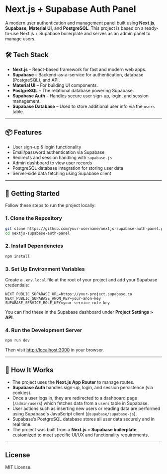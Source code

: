 # Next.js + Supabase Auth Panel

A modern user authentication and management panel built using **Next.js**, **Supabase**, **Material UI**, and **PostgreSQL**. This project is based on a ready-to-use Next.js + Supabase boilerplate and serves as an admin panel to manage users.

## 🛠 Tech Stack

- **Next.js** – React-based framework for fast and modern web apps.
- **Supabase** – Backend-as-a-service for authentication, database (PostgreSQL), and API.
- **Material UI** – For building UI components.
- **PostgreSQL** – The relational database powering Supabase.
- **Supabase Auth** – Handles secure user sign-up, login, and session management.
- **Supabase Database** – Used to store additional user info via the `users` table.

---

## 📦 Features

- User sign-up & login functionality
- Email/password authentication via Supabase
- Redirects and session handling with `supabase-js`
- Admin dashboard to view user records
- PostgreSQL database integration for storing user data
- Server-side data fetching using Supabase client

---

## 🚀 Getting Started

Follow these steps to run the project locally:

### 1. Clone the Repository

```bash
git clone https://github.com/your-username/nextjs-supabase-auth-panel.git
cd nextjs-supabase-auth-panel
````

### 2. Install Dependencies

```bash
npm install
```

### 3. Set Up Environment Variables

Create a `.env.local` file at the root of your project and add your Supabase credentials:

```env
NEXT_PUBLIC_SUPABASE_URL=https://your-project.supabase.co
NEXT_PUBLIC_SUPABASE_ANON_KEY=your-anon-key
SUPABASE_SERVICE_ROLE_KEY=your-service-role-key
```

You can find these in the Supabase dashboard under **Project Settings > API**.

### 4. Run the Development Server

```bash
npm run dev
```

Then visit [http://localhost:3000](http://localhost:3000) in your browser.

---

## 🧠 How It Works

* The project uses the **Next.js App Router** to manage routes.
* **Supabase Auth** handles sign-up, login, and session persistence (via cookies).
* Once a user logs in, they are redirected to a dashboard page (`/admin/users`) which fetches data from a `users` table in Supabase.
* User actions such as inserting new users or reading data are performed using Supabase's JavaScript client (`@supabase/supabase-js`).
* Supabase’s PostgreSQL database stores all user data securely and in real time.
* The project was built from a **Next.js + Supabase boilerplate**, customized to meet specific UI/UX and functionality requirements.

---

## License

MIT License.
